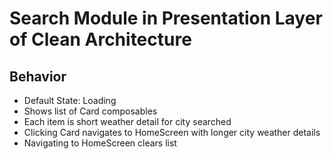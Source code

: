 # Search Module in Presentation Layer of Clean Architecture

## Behavior

- Default State: Loading
- Shows list of Card composables
- Each item is short weather detail for city searched
- Clicking Card navigates to HomeScreen with longer city weather details
- Navigating to HomeScreen clears list
